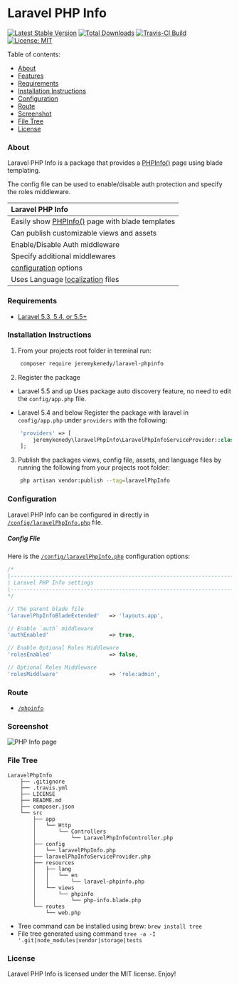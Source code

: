 # Laravel PHP Info

[![Latest Stable Version](https://poser.pugx.org/jeremykenedy/laravel-phpinfo/v/stable)](https://packagist.org/packages/jeremykenedy/laravel-phpinfo)
[![Total Downloads](https://poser.pugx.org/jeremykenedy/laravel-phpinfo/downloads)](https://packagist.org/packages/jeremykenedy/laravel-phpinfo)
[![Travis-CI Build](https://travis-ci.org/jeremykenedy/laravel-phpinfo.svg?branch=master)](https://travis-ci.org/jeremykenedy/laravel-phpinfo)
[![License: MIT](https://img.shields.io/badge/License-MIT-yellow.svg)](https://opensource.org/licenses/MIT)

Table of contents:
- [About](#about)
- [Features](#features)
- [Requirements](#requirements)
- [Installation Instructions](#installation-instructions)
- [Configuration](#configuration)
- [Route](#route)
- [Screenshot](#screenshot)
- [File Tree](#file-tree)
- [License](#license)

### About
Laravel PHP Info is a package that provides a [PHPInfo()](http://php.net/manual/en/function.phpinfo.php) page using blade templating. 

The config file can be used to enable/disable auth protection and specify the roles middleware.

| Laravel PHP Info |
| :------------ |
| Easily show [PHPInfo()](http://php.net/manual/en/function.phpinfo.php) page with blade templates |
| Can publish customizable views and assets |
| Enable/Disable Auth middleware |
| Specify additional middlewares | 
| [configuration](#configuration) options |
| Uses Language [localization](https://laravel.com/docs/5.5/localization) files |

### Requirements
* [Laravel 5.3, 5.4, or 5.5+](https://laravel.com/docs/installation)

### Installation Instructions
1. From your projects root folder in terminal run:

```bash
    composer require jeremykenedy/laravel-phpinfo
```

2. Register the package

* Laravel 5.5 and up
Uses package auto discovery feature, no need to edit the `config/app.php` file.

* Laravel 5.4 and below
Register the package with laravel in `config/app.php` under `providers` with the following:

```php
    'providers' => [
        jeremykenedy\laravelPhpInfo\LaravelPhpInfoServiceProvider::class,
    ];
```

3. Publish the packages views, config file, assets, and language files by running the following from your projects root folder:

```bash
    php artisan vendor:publish --tag=laravelPhpInfo
```

### Configuration
Laravel PHP Info can be configured in directly in [`/config/laravelPhpInfo.php`](https://github.com/jeremykenedy/laravel-phpinfo/blob/master/src/config/laravelPhpInfo.php) file.

##### Config File
Here is the [`/config/laravelPhpInfo.php`](https://github.com/jeremykenedy/laravel-phpinfo/blob/master/src/config/laravelPhpInfo.php) configuration options:

```php
/*
|--------------------------------------------------------------------------
| Laravel PHP Info settings
|--------------------------------------------------------------------------
*/

// The parent blade file
'laravelPhpInfoBladeExtended'   => 'layouts.app',

// Enable `auth` middleware
'authEnabled'                   => true,

// Enable Optional Roles Middleware
'rolesEnabled'                  => false,

// Optional Roles Middleware
'rolesMiddlware'                => 'role:admin',
```

### Route
* [`/phpinfo`](https://github.com/jeremykenedy/laravel-phpinfo/blob/master/src/resources/views/phpinfo/php-info.blade.php)

### Screenshot
![PHP Info page](https://s3-us-west-2.amazonaws.com/github-project-images/laravel-phpinfo/phpinfo1.jpg)

### File Tree

```
LaravelPhpInfo
    ├── .gitignore
    ├── .travis.yml
    ├── LICENSE
    ├── README.md
    ├── composer.json
    └── src
        ├── app
        │   └── Http
        │       └── Controllers
        │           └── LaravelPhpInfoController.php
        ├── config
        │   └── laravelPhpInfo.php
        ├── laravelPhpInfoServiceProvider.php
        ├── resources
        │   ├── lang
        │   │   └── en
        │   │       └── laravel-phpinfo.php
        │   └── views
        │       └── phpinfo
        │           └── php-info.blade.php
        └── routes
            └── web.php

```

* Tree command can be installed using brew: `brew install tree`
* File tree generated using command `tree -a -I '.git|node_modules|vendor|storage|tests`

### License
Laravel PHP Info is licensed under the MIT license. Enjoy!
